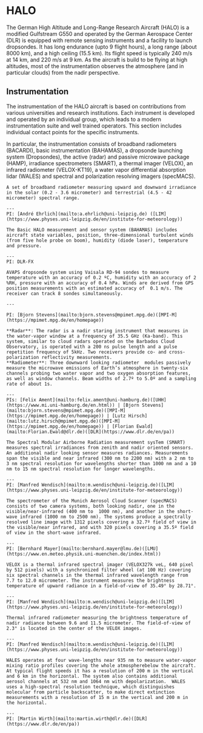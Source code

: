 # HALO

The German High Altitude and Long-Range Research Aircraft (HALO) is a modified Gulfstream G550 and 
operated by the German Aerospace Center (DLR) is equipped with remote sensing instruments and a facility to launch dropsondes.
It has long endurance (upto 9 flight hours), a long range (about 8000 km), and a high ceiling (15.5 km).
Its flight speed is typically 240 m/s at 14 km, and 220 m/s at 9 km. 
As the aircraft is build to be flying at high altitudes, most of the instrumentation observes the atmosphere (and in particular clouds) from the nadir perspective.

## Instrumentation

The instrumentation of the HALO aircraft is based on contributions from various universities and research institutions. Each instrument is developed and operated by an individual group, which leads to a modern instrumentation suite and well trained operators. This section includes individual contact points for the specific instruments.

In particular, the instrumentation consists of broadband radiometers (BACARDI), basic instrumentation (BAHAMAS), a dropsonde launching system (Dropsondes), the active (radar) and passive microwave package (HAMP), irradiance spectrometers (SMART), a thermal imager (VELOX), an infrared radiometer (VELOX-KT19), a water vapor differential absorption lidar (WALES) and spectral and polarization resolving imagers (specMACS). 

<!--
You can find more detailed references to the instruments in the tabs below, as well as examples for data access in the upcoming chapters.
!-->

```{dropdown} BACARDI
A set of broadband radiometer measuring upward and downward irradiance in the solar (0.2 - 3.6 micrometer) and terrestrial (4.5 - 42 micrometer) spectral range.

---
PI: [André Ehrlich](mailto:a.ehrlich@uni-leipzig.de) ([LIM](https://www.physes.uni-leipzig.de/en/institute-for-meteorology))
```

```{dropdown} BAHAMAS
The Basic HALO measurement and sensor system (BAHAMAS) includes aircraft state variables, position, three-dimensional turbulent winds (from five hole probe on boom), humidity (diode laser), temperature and pressure.

---
PI: DLR-FX 
```

```{dropdown} Dropsondes
AVAPS dropsonde system using Vaisala RD-94 sondes to measure temperature with an accuracy of 0.2 ºC, humidity with an accuracy of 2 %RH, pressure with an accuracy of 0.4 hPa. Winds are derived from GPS position measurements with an estimated accuracy of  0.1 m/s. The receiver can track 8 sondes simultaneously.

---

PI: [Bjorn Stevens](mailto:bjorn.stevens@mpimet.mpg.de)([MPI-M](https://mpimet.mpg.de/en/homepage))
```

```{dropdown} HAMP 
**Radar**: The radar is a nadir staring instrument that measures in the water-vapor window at a frequency of 35.5 GHz (Ka-band). This system, similar to cloud radars operated on the Barbados Cloud Observatory, is operated with a 200 ns pulse length and a pulse repetition frequency of 5kHz. Two receivers provide co- and cross-polarization reflectivity measurements. 
**Radiometer**: Three downward looking radiometer  modules passively measure the microwave emissions of Earth’s atmosphere in twenty-six channels probing two water vapor and two oxygen absorption features, as well as window channels. Beam widths of 2.7º to 5.0º and a sampling rate of about 1s.

---
PIs: [Felix Ament](mailto:felix.ament@uni-hamburg.de)([UHH](https://www.mi.uni-hamburg.de/en.html)) | [Bjorn Stevens](mailto:bjorn.stevens@mpimet.mpg.de)([MPI-M](https://mpimet.mpg.de/en/homepage)) | [Lutz Hirsch](mailto:lutz.hirsch@mpimet.mpg.de)([MPI-M](https://mpimet.mpg.de/en/homepage)) | [Florian Ewald](mailto:Florian.Ewald@dlr.de)([DLR](https://www.dlr.de/en/pa))
```

```{dropdown} SMART 
The Spectral Modular Airborne Radiation measurement sysTem (SMART) measures spectral irradiances from zenith and nadir oriented sensors. An additional nadir looking sensor measures radiances. Measurements span the visible and near infrared (300 nm to 2200 nm) with a 2 nm to 3 nm spectral resolution for wavelengths shorter than 1000 nm and a 10 nm to 15 nm spectral resolution for longer wavelengths. 

---
PI: [Manfred Wendisch](mailto:m.wendisch@uni-leipzig.de)([LIM](https://www.physes.uni-leipzig.de/en/institute-for-meteorology))
```

```{dropdown} specMACS 
The spectrometer of the Munich Aerosol Cloud Scanner (specMACS) consists of two camera systems, both looking nadir, one in the visible/near-infrared (400 nm to  1000 nm), and another in the short-wave infrared (1000 nm to 2500 nm). The systems produce a spectrally resolved line image with 1312 pixels covering a 32.7º field of view in the visible/near infrared, and with 320 pixels covering a 35.5º field of view in the short-wave infrared. 

---
PI: [Bernhard Mayer](mailto:bernhard.mayer@lmu.de)([LMU](https://www.en.meteo.physik.uni-muenchen.de/index.html))
```

```{dropdown} VELOX
VELOX is a thermal infrared spectral imager (VELOX327k veL, 640 pixel by 512 pixels) with a synchronized filter wheel (at 100 Hz) covering six spectral channels in the thermal infrared wavelength range from 7.7 to 12.0 micrometer. The instrument measures the brightness temperature of upward radiance in a field-of-view of 35.49° by 28.71°.

---
PI: [Manfred Wendisch](mailto:m.wendisch@uni-leipzig.de)([LIM](https://www.physes.uni-leipzig.de/en/institute-for-meteorology))
```

```{dropdown} VELOX KT-19 
Thermal infrared radiometer measuring the brightness temperature of nadir radiance between 9.6 and 11.5 micrometer. The field-of-view of 2.3° is located in the center of the VELOX images.

---
PI: [Manfred Wendisch](mailto:m.wendisch@uni-leipzig.de)([LIM](https://www.physes.uni-leipzig.de/en/institute-for-meteorology))
```

```{dropdown} WALES 
WALES operates at four wave-lengths near 935 nm to measure water-vapor mixing ratio profiles covering the whole atmospherebelow the aircraft.  At typical flight speeds it has a resolution of 200 m in the vertical and 6 km in the horizontal. The system also contains additional aerosol channels at 532 nm and 1064 nm with depolarization.  WALES uses a high-spectral resolution technique, which distinguishes molecular from particle backscatter, to make direct extinction measurements with a resolution of 15 m in the vertical and 200 m in the horizontal.

---
PI: [Martin Wirth](mailto:martin.wirth@dlr.de)([DLR](https://www.dlr.de/en/pa))
```

